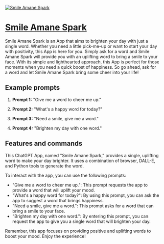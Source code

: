 [![Smile Amane Spark](https://files.oaiusercontent.com/file-9xgUdP5M2Vdq6HoXD0krO9Jr?se=2123-10-17T08%3A45%3A57Z&sp=r&sv=2021-08-06&sr=b&rscc=max-age%3D31536000%2C%20immutable&rscd=attachment%3B%20filename%3D639b3234-bced-47af-800c-b8b89bb90df6.png&sig=H95tYpHT/oehEwzDS5YhRyZpsd4EcJrYpZU0qNuA/Us%3D)](https://chat.openai.com/g/g-PdEqORzjV-smile-amane-spark)

# [Smile Amane Spark](https://chat.openai.com/g/g-PdEqORzjV-smile-amane-spark)

Smile Amane Spark is an App that aims to brighten your day with just a single word. Whether you need a little pick-me-up or want to start your day with positivity, this App is here for you. Simply ask for a word and Smile Amane Spark will provide you with an uplifting word to bring a smile to your face. With its simple and lighthearted approach, this App is perfect for those moments when you need a quick boost of happiness. So go ahead, ask for a word and let Smile Amane Spark bring some cheer into your life!

## Example prompts

1. **Prompt 1:** "Give me a word to cheer me up."

2. **Prompt 2:** "What's a happy word for today?"

3. **Prompt 3:** "Need a smile, give me a word."

4. **Prompt 4:** "Brighten my day with one word."

## Features and commands

This ChatGPT App, named "Smile Amane Spark," provides a single, uplifting word to make your day brighter. It uses a combination of browser, DALL-E, and Python tools to generate the word.

To interact with the app, you can use the following prompts:

- "Give me a word to cheer me up.": This prompt requests the app to provide a word that will uplift your mood.
- "What's a happy word for today?": By using this prompt, you can ask the app to suggest a word that brings happiness.
- "Need a smile, give me a word.": This prompt asks for a word that can bring a smile to your face.
- "Brighten my day with one word.": By entering this prompt, you can request the app to give you a single word that will brighten your day.

Remember, this app focuses on providing positive and uplifting words to boost your mood. Enjoy the experience!